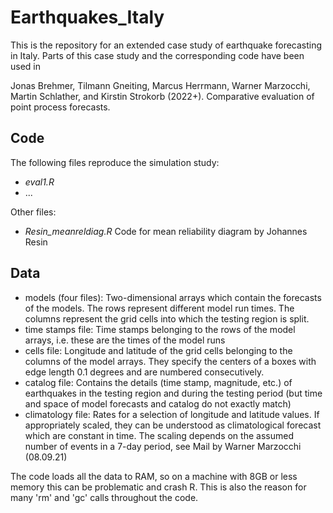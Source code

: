 # Earthquakes_Italy

This is the repository for an extended case study of earthquake forecasting in
Italy. Parts of this case study and the corresponding code have been used in

Jonas Brehmer, Tilmann Gneiting, Marcus Herrmann, Warner Marzocchi, Martin
Schlather, and Kirstin Strokorb (2022+). Comparative evaluation of point
process forecasts. 


## Code

The following files reproduce the simulation study:
- *eval1.R*
- ...

Other files:
- *Resin_meanreldiag.R*  Code for mean reliability diagram by Johannes Resin


## Data

- models (four files): Two-dimensional arrays which contain the forecasts of
the models. The rows represent different model run times. The columns represent
the grid cells into which the testing region is split.
- time stamps file: Time stamps belonging to the rows of the model arrays, i.e.
these are the times of the model runs
- cells file: Longitude and latitude of the grid cells belonging to the columns
of the model arrays. They specify the centers of a boxes with edge length 0.1
degrees and are numbered consecutively.
- catalog file: Contains the details (time stamp, magnitude, etc.) of
earthquakes in the testing region and during the testing period (but time and
space of model forecasts and catalog do not exactly match)
- climatology file: Rates for a selection of longitude and latitude values. If 
appropriately scaled, they can be understood as climatological forecast which
are constant in time. The scaling depends on the assumed number of events in a
7-day period, see Mail by Warner Marzocchi (08.09.21)

The code loads all the data to RAM, so on a machine with 8GB or less memory
this can be problematic and crash R. This is also the reason for many 'rm' and
'gc' calls throughout the code.
